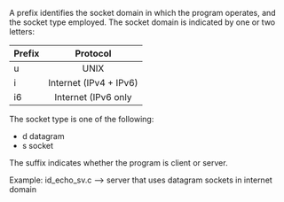 
A prefix identifies the socket domain in which the program operates, 
and the socket type employed. The socket domain is indicated by one
or two letters:


| Prefix        | Protocol               |
| ------------- |:----------------------:|
| u             | UNIX                   |
| i             | Internet (IPv4 + IPv6) |
| i6            | Internet (IPv6 only    |


The socket type is one of the following:

* d     datagram
* s     socket


The suffix indicates whether the program is client or server.

Example: id_echo_sv.c --> server that uses datagram sockets in internet domain

